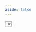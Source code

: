 ```yaml
---
aside: false
---
```

<script setup>
import Select from 'spacegate-admin/components/SelectInstance.vue'
</script>

<DemoContainer>
    <Select/>
</DemoContainer>